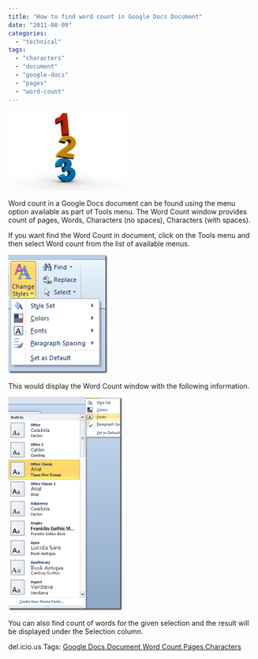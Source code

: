 ```yaml
---
title: "How to find word count in Google Docs Document"
date: "2011-08-09"
categories: 
  - "technical"
tags: 
  - "characters"
  - "document"
  - "google-docs"
  - "pages"
  - "word-count"
---
```


[![Word Count](/assets/images/Word-Count_thumb.jpg "Word Count")](/assets/images/Word-Count.jpg)

Word count in a Google Docs document can be found using the menu option available as part of Tools menu. The Word Count window provides count of pages, Words, Characters (no spaces), Characters (with spaces).

If you want find the Word Count in document, click on the Tools menu and then select Word count from the list of available menus.

[![image](/assets/images/image_thumb100.png "image")](/assets/images/image100.png)

This would display the Word Count window with the following information.

[![image](/assets/images/image_thumb101.png "image")](/assets/images/image101.png)

You can also find count of words for the given selection and the result will be displayed under the Selection column.

del.icio.us Tags: [Google Docs](http://del.icio.us/popular/Google+Docs),[Document](http://del.icio.us/popular/Document),[Word Count](http://del.icio.us/popular/Word+Count),[Pages](http://del.icio.us/popular/Pages),[Characters](http://del.icio.us/popular/Characters)
